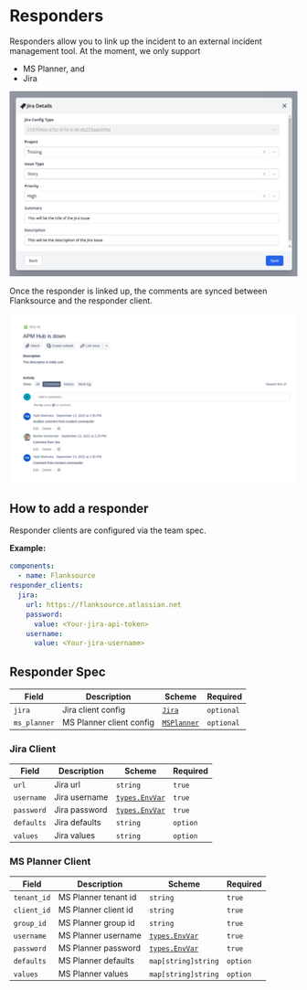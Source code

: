 # Responders

Responders allow you to link up the incident to an external incident management tool. At the moment, we only support

- MS Planner, and
- Jira

![Adding a Jira responder](../../images/responder-add-jira.png)

Once the responder is linked up, the comments are synced between Flanksource and the responder client.

![Comments in Jira from Flanksource](../../images/responder-jira-comments.png)

## How to add a responder

Responder clients are configured via the team spec.

**Example:**

```yaml
components:
  - name: Flanksource
responder_clients:
  jira:
    url: https://flanksource.atlassian.net
    password:
      value: <Your-jira-api-token>
    username:
      value: <Your-jira-username>
```

## Responder Spec

| Field        | Description              | Scheme                            | Required   |
| ------------ | ------------------------ | --------------------------------- | ---------- |
| `jira`       | Jira client config       | [`Jira`](#jira-client)            | `optional` |
| `ms_planner` | MS Planner client config | [`MSPlanner`](#ms-planner-client) | `optional` |

### Jira Client

| Field      | Description   | Scheme                                                                        | Required |
| ---------- | ------------- | ----------------------------------------------------------------------------- | -------- |
| `url`      | Jira url      | `string`                                                                      | `true`   |
| `username` | Jira username | [`types.EnvVar`](https://pkg.go.dev/github.com/flanksource/duty/types#EnvVar) | `true`   |
| `password` | Jira password | [`types.EnvVar`](https://pkg.go.dev/github.com/flanksource/duty/types#EnvVar) | `true`   |
| `defaults` | Jira defaults | `string`                                                                      | `option` |
| `values`   | Jira values   | `string`                                                                      | `option` |

### MS Planner Client

| Field       | Description          | Scheme                                                                        | Required |
| ----------- | -------------------- | ----------------------------------------------------------------------------- | -------- |
| `tenant_id` | MS Planner tenant id | `string`                                                                      | `true`   |
| `client_id` | MS Planner client id | `string`                                                                      | `true`   |
| `group_id`  | MS Planner group id  | `string`                                                                      | `true`   |
| `username`  | MS Planner username  | [`types.EnvVar`](https://pkg.go.dev/github.com/flanksource/duty/types#EnvVar) | `true`   |
| `password`  | MS Planner password  | [`types.EnvVar`](https://pkg.go.dev/github.com/flanksource/duty/types#EnvVar) | `true`   |
| `defaults`  | MS Planner defaults  | `map[string]string`                                                           | `option` |
| `values`    | MS Planner values    | `map[string]string`                                                           | `option` |
